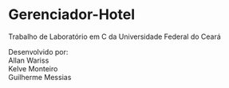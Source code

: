 # Gerenciador-Hotel
Trabalho de Laboratório em C da Universidade Federal do Ceará

Desenvolvido por:
<br>Allan Wariss
<br>Kelve Monteiro
<br>Guilherme Messias
